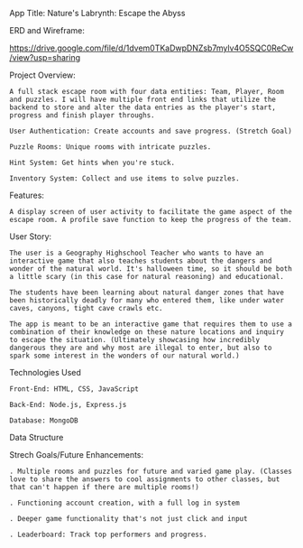 App Title: Nature's Labrynth: Escape the Abyss

ERD and Wireframe: 

https://drive.google.com/file/d/1dvem0TKaDwpDNZsb7mylv4O5SQC0ReCw/view?usp=sharing

Project Overview:

    A full stack escape room with four data entities: Team, Player, Room and puzzles. I will have multiple front end links that utilize the backend to store and alter the data entries as the player's start, progress and finish player throughs.

    User Authentication: Create accounts and save progress. (Stretch Goal)

    Puzzle Rooms: Unique rooms with intricate puzzles.

    Hint System: Get hints when you're stuck.

    Inventory System: Collect and use items to solve puzzles.

Features:

    A display screen of user activity to facilitate the game aspect of the escape room. A profile save function to keep the progress of the team. 

User Story:

    The user is a Geography Highschool Teacher who wants to have an interactive game that also teaches students about the dangers and wonder of the natural world. It's halloween time, so it should be both a little scary (in this case for natural reasoning) and educational. 
    
    The students have been learning about natural danger zones that have been historically deadly for many who entered them, like under water caves, canyons, tight cave crawls etc. 
    
    The app is meant to be an interactive game that requires them to use a combination of their knowledge on these nature locations and inquiry to escape the situation. (Ultimately showcasing how incredibly dangerous they are and why most are illegal to enter, but also to spark some interest in the wonders of our natural world.)

Technologies Used

    Front-End: HTML, CSS, JavaScript

    Back-End: Node.js, Express.js

    Database: MongoDB 

Data Structure

Strech Goals/Future Enhancements:

    . Multiple rooms and puzzles for future and varied game play. (Classes love to share the answers to cool assignments to other classes, but that can't happen if there are multiple rooms!)

    . Functioning account creation, with a full log in system

    . Deeper game functionality that's not just click and input

    . Leaderboard: Track top performers and progress.

